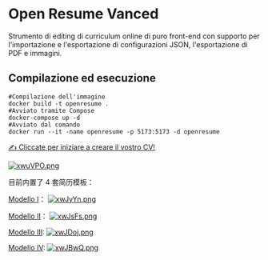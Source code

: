 # Open Resume Vanced

Strumento di editing di curriculum online di puro front-end con supporto per l'importazione e l'esportazione di configurazioni JSON, l'esportazione di PDF e immagini.

## Compilazione ed esecuzione
```shell
#Compilazione dell'immagine
docker build -t openresume .
#Avviato tramite Compose
docker-compose up -d
#Avviato dal comando
docker run --it -name openresume -p 5173:5173 -d openresume
```

[✍️ Cliccate per iniziare a creare il vostro CV!](https://open-resume.netlify.app)

[![xwuVPO.png](https://s1.ax1x.com/2022/10/14/xwuVPO.png)](https://imgse.com/i/xwuVPO)

目前内置了 4 套简历模板：

[Modello I](https://open-resume.netlify.app/#/editor/developer-concise-1)：
[![xwJyYn.png](https://s1.ax1x.com/2022/10/14/xwJyYn.png)](https://imgse.com/i/xwJyYn)

[Modello II](https://open-resume.netlify.app/#/editor/developer-concise-2)：
[![xwJsFs.png](https://s1.ax1x.com/2022/10/14/xwJsFs.png)](https://imgse.com/i/xwJsFs)

[Modello III](https://open-resume.netlify.app/#/editor/simple-one-page):
[![xwJDoj.png](https://s1.ax1x.com/2022/10/14/xwJDoj.png)](https://imgse.com/i/xwJDoj)

[Modello IV](https://open-resume.netlify.app/#/editor/simple-one-page2):
[![xwJBwQ.png](https://s1.ax1x.com/2022/10/14/xwJBwQ.png)](https://imgse.com/i/xwJBwQ)
